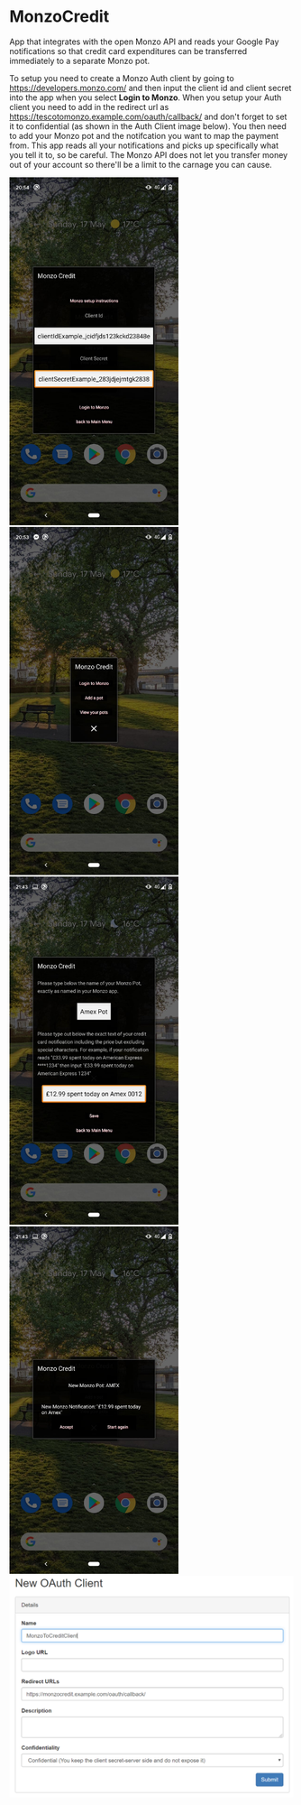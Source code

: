 # MonzoCredit

App that integrates with the open Monzo API and reads your Google Pay notifications so that credit card expenditures 
can be transferred immediately to a separate Monzo pot. 

To setup you need to create a Monzo Auth client by going to https://developers.monzo.com/ and then input the client id and client secret into the app when you select **Login to Monzo**. When you setup your Auth client you need to add in the redirect url as https://tescotomonzo.example.com/oauth/callback/ and don't forget to set it to confidential (as shown in the Auth Client image below). You then need to add your Monzo pot and the notifcation you want to map the payment from. This app reads all your notifications and picks up specifically what you tell it to, so be careful. The Monzo API does not let you transfer money out of your account so there'll be a limit to the carnage you can cause. 

<img src="images/monzocredit2.jpeg" width="300">
<img src="images/monzocredit3.jpeg" width="300">
<img src="images/monzocredit4.jpeg" width="300">
<img src="images/monzocredit5.jpeg" width="300">
<img src="images/monzocredit1.PNG" width="600">
